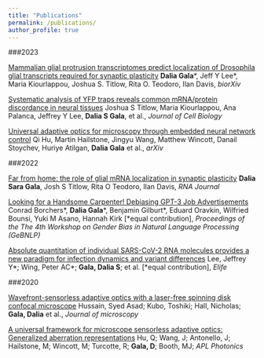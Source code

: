 ```yaml
---
title: "Publications"
permalink: /publications/
author_profile: true
---
```

###2023

[Mammalian glial protrusion transcriptomes predict localization of Drosophila glial transcripts required for synaptic plasticity](https://www.biorxiv.org/content/10.1101/2022.11.30.518536v2)
**Dalia Gala***, Jeff Y Lee*, Maria Kiourlappou, Joshua S. Titlow, Rita O. Teodoro, Ilan Davis, _biorXiv_

[Systematic analysis of YFP traps reveals common mRNA/protein discordance in neural tissues](https://rupress.org/jcb/article/222/6/e202205129/214092/Systematic-analysis-of-YFP-traps-reveals-common)
Joshua S Titlow, Maria Kiourlappou, Ana Palanca, Jeffrey Y Lee, **Dalia S Gala**, et al., _Journal of Cell Biology_

[Universal adaptive optics for microscopy through embedded neural network control](https://www.researchsquare.com/article/rs-2840348/v1)
Qi Hu, Martin Hailstone, Jingyu Wang, Matthew Wincott, Danail Stoychev, Huriye Atilgan, **Dalia Gala** et al., _arXiv_

###2022

[Far from home: the role of glial mRNA localization in synaptic plasticity](https://rnajournal.cshlp.org/content/early/2022/11/28/rna.079422.122)
**Dalia Sara Gala**, Josh S Titlow, Rita O Teodoro, Ilan Davis, _RNA Journal_

[Looking for a Handsome Carpenter! Debiasing GPT-3 Job Advertisements](https://aclanthology.org/2022.gebnlp-1.22/)
Conrad Borchers*, **Dalia Gala***, Benjamin Gilburt*, Eduard Oravkin, Wilfried Bounsi, Yuki M Asano, Hannah Kirk [*equal contribution], _Proceedings of the The 4th Workshop on Gender Bias in Natural Language Processing (GeBNLP)_

[Absolute quantitation of individual SARS-CoV-2 RNA molecules provides a new paradigm for infection dynamics and variant differences](https://elifesciences.org/articles/74153)
Lee, Jeffrey Y*; Wing, Peter AC*; **Gala, Dalia S**; et al. [*equal contribution], _Elife_

###2020

[Wavefront-sensorless adaptive optics with a laser-free spinning disk confocal microscope](https://onlinelibrary.wiley.com/doi/full/10.1111/jmi.12976)
Hussain, Syed Asad; Kubo, Toshiki; Hall, Nicholas; **Gala, Dalia** et al., _Journal of microscopy_

[A universal framework for microscope sensorless adaptive optics: Generalized aberration representations](https://pubs.aip.org/aip/app/article/5/10/100801/238210)
Hu, Q; Wang, J; Antonello, J; Hailstone, M; Wincott, M; Turcotte, R; **Gala, D**; Booth, MJ;  _APL Photonics_